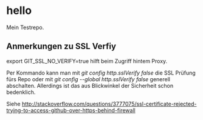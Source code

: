 hello
=====

Mein Testrepo.


Anmerkungen zu SSL Verfiy
--------------------------

export GIT_SSL_NO_VERIFY=true hilft beim Zugriff hintem Proxy.


Per Kommando kann man mit *git config http.sslVerify false* die SSL Prüfung fürs Repo oder 
mit *git config --global http.sslVerify false* generell abschalten. Allerdings ist das aus Blickwinkel
der Sicherheit schon bedenklich.

Siehe http://stackoverflow.com/questions/3777075/ssl-certificate-rejected-trying-to-access-github-over-https-behind-firewall

 